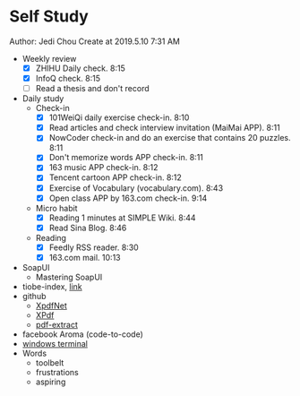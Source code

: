 # Self Study

Author: Jedi Chou
Create at 2019.5.10 7:31 AM

* Weekly review
  -[x] ZHIHU Daily check. 8:15
  -[x] InfoQ check. 8:15
  -[ ] Read a thesis and don't record

* Daily study
  * Check-in
    -[x] 101WeiQi daily exercise check-in. 8:10
    -[x] Read articles and check interview invitation (MaiMai APP). 8:11
    -[x] NowCoder check-in and do an exercise that contains 20 puzzles. 8:11
    -[x] Don't memorize words APP check-in. 8:11
    -[x] 163 music APP check-in. 8:12
    -[x] Tencent cartoon APP check-in. 8:12
    -[x] Exercise of Vocabulary (vocabulary.com). 8:43
    -[x] Open class APP by 163.com check-in. 9:14

  * Micro habit
    -[x] Reading 1 minutes at SIMPLE Wiki. 8:44
    -[x] Read Sina Blog. 8:46

  * Reading
    -[x] Feedly RSS reader. 8:30
    -[x] 163.com mail. 10:13

* SoapUI
  * Mastering SoapUI
* tiobe-index, [link](https://www.tiobe.com/tiobe-index/)
* github
  * [XpdfNet](https://github.com/gqy117/XpdfNet)
  * [XPdf](https://github.com/fzani/xpdf)
  * [pdf-extract](https://github.com/poulfoged/pdf-extract)
* facebook Aroma (code-to-code)
* [windows terminal](https://github.com/microsoft/Terminal)
* Words
  * toolbelt
  * frustrations
  * aspiring
